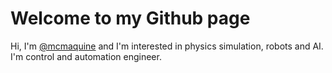 # Welcome to my Github page

Hi, I'm [@mcmaquine](https://github.com/mcmaquine) and I'm interested in physics simulation, robots and AI. I'm control and automation engineer.
